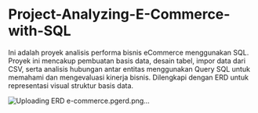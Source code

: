 # Project-Analyzing-E-Commerce-with-SQL
Ini adalah proyek analisis performa bisnis eCommerce menggunakan SQL.
Proyek ini mencakup pembuatan basis data, desain tabel, impor data dari CSV, serta analisis hubungan antar entitas menggunakan Query SQL untuk memahami dan mengevaluasi kinerja bisnis. Dilengkapi dengan ERD untuk representasi visual struktur basis data.

![Uploading ERD e-commerce.pgerd.png…]()
